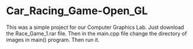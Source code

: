 # Car_Racing_Game-Open_GL
This was a simple project for our Computer Graphics Lab. 
Just download the Race_Game_1.rar file. 
Then in the main.cpp file change the directory of images in main() program.
Then run it.
